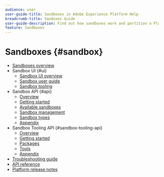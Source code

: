 ```yaml
---
audience: user
user-guide-title: Sandboxes in Adobe Experience Platform Help
breadcrumb-title: Sandoxes Guide
user-guide-description: Find out how sandboxes work and partition a Platform instance into virtual environments for development, testing, and application deployment.
feature: Sandboxes
---
```


# Sandboxes {#sandbox}

* [Sandboxes overview](home.md)
* Sandbox UI {#ui}
  * [Sandbox UI overview](ui/overview.md)
  * [Sandbox user guide](ui/user-guide.md)
  * [Sandbox tooling](ui/sandbox-tooling.md)
* Sandbox API {#api}
  * [Overview](api/overview.md)
  * [Getting started](api/getting-started.md)
  * [Available sandboxes](api/available.md)
  * [Sandbox management](api/sandboxes.md)
  * [Sandbox types](api/types.md)
  * [Appendix](api/appendix.md)
* Sandbox Tooling API {#sandbox-tooling-api}
  * [Overview](sandbox-tooling-api/overview.md)
  * [Getting started](sandbox-tooling-api/getting-started.md)
  * [Packages](sandbox-tooling-api/packages.md)
  * [Tools](sandbox-tooling-api/tools.md)
  * [Appendix](sandbox-tooling-api/appendix.md)
* [Troubleshooting guide](troubleshooting-guide.md)
* [API reference](https://www.adobe.io/experience-platform-apis/references/sandbox)
* [Platform release notes](https://experienceleague.adobe.com/en/docs/experience-platform/release-notes/latest)